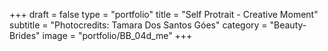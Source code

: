 +++
draft = false
type = "portfolio"
title = "Self Protrait - Creative Moment"
subtitle = "Photocredits: Tamara Dos Santos Góes"
category = "Beauty-Brides"
image = "portfolio/BB_04d_me"
+++